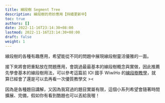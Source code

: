 ```yaml
---
title: 線段樹 Segment Tree
description: 線段樹的奇妙應用【持續更新中】
toc: true
authors: []
date: 2022-11-16T23:14:30+08:00
lastmod: 2022-11-16T23:14:30+08:00
draft: false
weight: 1
---
```


線段樹的各種有趣應用，希望能從不同的問題中展現線段樹靈活優雅的一面。

接下來將會把重點放在問題應用，會跳過最最基本的線段樹概念與實做，因此推薦先學會基本的線段樹用法，可以參考這篇前 IOI 國手 WiwiHo 的[線段樹教學](https://cp.wiwiho.me/segment-tree/)，就算已經會了還是可以去再看一次優質教學文 ><

因為是各種題目講解，又因為我寫過的題目實屬有限，這個小系列希望會隨著時間擴展、完備，假如你有看到酷題也可以丟給我喔！

<!--

hugo new -k docs docs/segment_tree/<xxx.md>

-->
